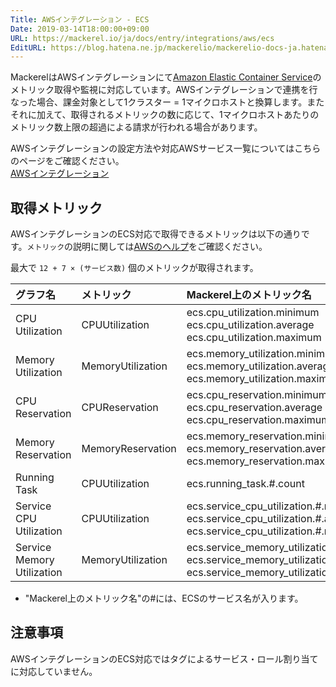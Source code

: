 ```yaml
---
Title: AWSインテグレーション - ECS
Date: 2019-03-14T18:00:00+09:00
URL: https://mackerel.io/ja/docs/entry/integrations/aws/ecs
EditURL: https://blog.hatena.ne.jp/mackerelio/mackerelio-docs-ja.hatenablog.mackerel.io/atom/entry/17680117126999837445
---
```


MackerelはAWSインテグレーションにて<a href="https://aws.amazon.com/jp/ecs/" target="_blank">Amazon Elastic Container Service</a>のメトリック取得や監視に対応しています。AWSインテグレーションで連携を行なった場合、課金対象として1クラスター = 1マイクロホストと換算します。またそれに加えて、取得されるメトリックの数に応じて、1マイクロホストあたりのメトリック数上限の超過による請求が行われる場合があります。

AWSインテグレーションの設定方法や対応AWSサービス一覧についてはこちらのページをご確認ください。<br>
<a href="https://mackerel.io/ja/docs/entry/integrations/aws">AWSインテグレーション</a>

## 取得メトリック
AWSインテグレーションのECS対応で取得できるメトリックは以下の通りです。`メトリック`の説明に関しては<a href="https://docs.aws.amazon.com/ja_jp/AmazonECS/latest/developerguide/cloudwatch-metrics.html" target="_blank">AWSのヘルプ</a>をご確認ください。

最大で `12 + 7 × (サービス数)` 個のメトリックが取得されます。

|グラフ名|メトリック|Mackerel上のメトリック名|単位|Statistics|
|:--|:--|:--|:--|:--|
|CPU Utilization|CPUUtilization|ecs.cpu_utilization.minimum<br>ecs.cpu_utilization.average<br>ecs.cpu_utilization.maximum|percentage|Minimum<br>Average<br>Maximum|
|Memory Utilization|MemoryUtilization|ecs.memory_utilization.minimum<br>ecs.memory_utilization.average<br>ecs.memory_utilization.maximum|percentage|Minimum<br>Average<br>Maximum|
|CPU Reservation|CPUReservation|ecs.cpu_reservation.minimum<br>ecs.cpu_reservation.average<br>ecs.cpu_reservation.maximum|percentage|Minimum<br>Average<br>Maximum|
|Memory Reservation|MemoryReservation|ecs.memory_reservation.minimum<br>ecs.memory_reservation.average<br>ecs.memory_reservation.maximum|percentage|Minimum<br>Average<br>Maximum|
|Running Task|CPUUtilization|ecs.running_task.#.count|integer|SampleCount|
|Service CPU Utilization|CPUUtilization|ecs.service_cpu_utilization.#.minimum<br>ecs.service_cpu_utilization.#.average<br>ecs.service_cpu_utilization.#.maximum|percentage|Minimum<br>Average<br>Maximum|
|Service Memory Utilization|MemoryUtilization|ecs.service_memory_utilization.#.minimum<br>ecs.service_memory_utilization.#.average<br>ecs.service_memory_utilization.#.maximum|percentage|Minimum<br>Average<br>Maximum|

- "Mackerel上のメトリック名"の#には、ECSのサービス名が入ります。

<h2 id="notes">注意事項</h2>

AWSインテグレーションのECS対応ではタグによるサービス・ロール割り当てに対応していません。
